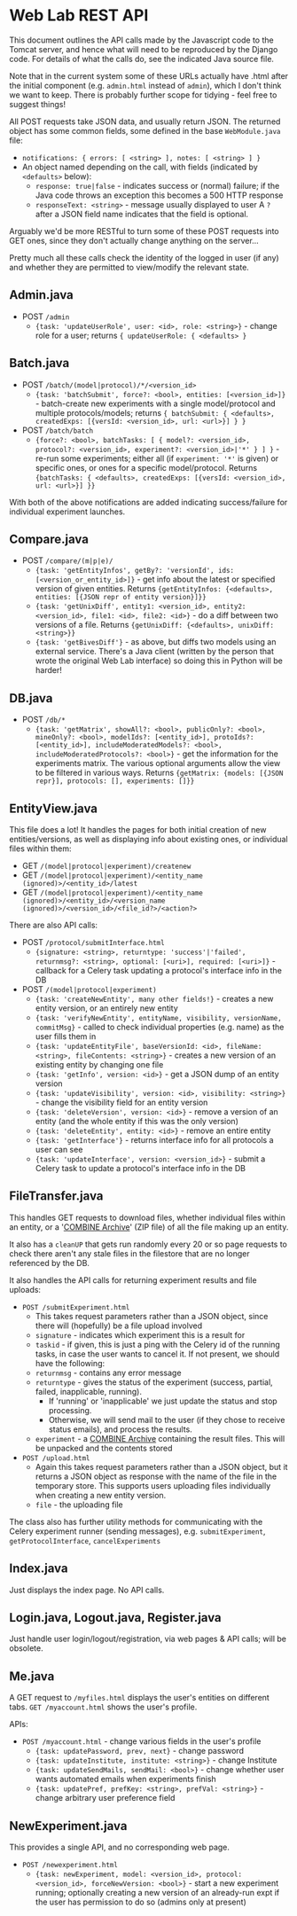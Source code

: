 # Web Lab REST API

This document outlines the API calls made by the Javascript code to the Tomcat server, and hence what will need to be reproduced by the Django code.
For details of what the calls do, see the indicated Java source file.

Note that in the current system some of these URLs actually have .html after the initial component (e.g. `admin.html` instead of `admin`), which I don't think we want to keep.
There is probably further scope for tidying - feel free to suggest things!

All POST requests take JSON data, and usually return JSON.
The returned object has some common fields, some defined in the base `WebModule.java` file:
* `notifications: { errors: [ <string> ], notes: [ <string> ] }`
* An object named depending on the call, with fields (indicated by `<defaults>` below):
    * `response: true|false` - indicates success or (normal) failure; if the Java code throws an exception this becomes a 500 HTTP response
    * `responseText: <string>` - message usually displayed to user
A `?` after a JSON field name indicates that the field is optional.

Arguably we'd be more RESTful to turn some of these POST requests into GET ones, since they don't actually change anything on the server...

Pretty much all these calls check the identity of the logged in user (if any) and whether they are permitted to view/modify the relevant state.

## Admin.java

* POST `/admin`
    * `{task: 'updateUserRole', user: <id>, role: <string>}` - change role for a user; returns `{ updateUserRole: { <defaults> }`

## Batch.java

* POST `/batch/(model|protocol)/*/<version_id>`
    * `{task: 'batchSubmit', force?: <bool>, entities: [<version_id>]}` - batch-create new experiments with a single model/protocol and multiple protocols/models; returns `{ batchSubmit: { <defaults>, createdExps: [{versId: <version_id>, url: <url>}] } }`
* POST `/batch/batch`
    * `{force?: <bool>, batchTasks: [ { model?: <version_id>, protocol?: <version_id>, experiment?: <version_id>|'*' } ] }` - re-run some experiments; either all (if `experiment: '*'` is given) or specific ones, or ones for a specific model/protocol. Returns `{batchTasks: { <defaults>, createdExps: [{versId: <version_id>, url: <url>}] }}`

With both of the above notifications are added indicating success/failure for individual experiment launches.

## Compare.java

* POST `/compare/(m|p|e)/`
    * `{task: 'getEntityInfos', getBy?: 'versionId', ids: [<version_or_entity_id>]}` - get info about the latest or specified version of given entities. Returns `{getEntityInfos: {<defaults>, entities: [{JSON repr of entity version}]}}`
    * `{task: 'getUnixDiff', entity1: <version_id>, entity2: <version_id>, file1: <id>, file2: <id>}` - do a diff between two versions of a file. Returns `{getUnixDiff: {<defaults>, unixDiff: <string>}}`
    * `{task: 'getBivesDiff'}` - as above, but diffs two models using an external service. There's a Java client (written by the person that wrote the original Web Lab interface) so doing this in Python will be harder!

## DB.java

* POST `/db/*`
    * `{task: 'getMatrix', showAll?: <bool>, publicOnly?: <bool>, mineOnly?: <bool>, modelIds?: [<entity_id>], protoIds?: [<entity_id>], includeModeratedModels?: <bool>, includeModeratedProtocols?: <bool>}` - get the information for the experiments matrix. The various optional arguments allow the view to be filtered in various ways. Returns `{getMatrix: {models: [{JSON repr}], protocols: [], experiments: []}}`

## EntityView.java

This file does a lot! It handles the pages for both initial creation of new entities/versions, as well as displaying info about existing ones, or individual files within them:
* GET `/(model|protocol|experiment)/createnew`
* GET `/(model|protocol|experiment)/<entity_name (ignored)>/<entity_id>/latest`
* GET `/(model|protocol|experiment)/<entity_name (ignored)>/<entity_id>/<version_name (ignored)>/<version_id>/<file_id?>/<action?>`

There are also API calls:
* POST `/protocol/submitInterface.html`
    * `{signature: <string>, returntype: 'success'|'failed', returnmsg?: <string>, optional: [<uri>], required: [<uri>]}` - callback for a Celery task updating a protocol's interface info in the DB
* POST `/(model|protocol|experiment)`
    * `{task: 'createNewEntity', many other fields!}` - creates a new entity version, or an entirely new entity
    * `{task: 'verifyNewEntity', entityName, visibility, versionName, commitMsg}` - called to check individual properties (e.g. name) as the user fills them in
    * `{task: 'updateEntityFile', baseVersionId: <id>, fileName: <string>, fileContents: <string>}` - creates a new version of an existing entity by changing one file
    * `{task: 'getInfo', version: <id>}` - get a JSON dump of an entity version
    * `{task: 'updateVisibility', version: <id>, visibility: <string>}` - change the visibility field for an entity version
    * `{task: 'deleteVersion', version: <id>}` - remove a version of an entity (and the whole entity if this was the only version)
    * `{task: 'deleteEntity', entity: <id>}` - remove an entire entity
    * `{task: 'getInterface'}` - returns interface info for all protocols a user can see
    * `{task: 'updateInterface', version: <version_id>}` - submit a Celery task to update a protocol's interface info in the DB

## FileTransfer.java

This handles GET requests to download files, whether individual files within an entity, or a '[COMBINE Archive](http://co.mbine.org/documents/archive)' (ZIP file) of all the file making up an entity.

It also has a `cleanUP` that gets run randomly every 20 or so page requests to check there aren't any stale files in the filestore that are no longer referenced by the DB.

It also handles the API calls for returning experiment results and file uploads:
* `POST /submitExperiment.html`
    * This takes request parameters rather than a JSON object, since there will (hopefully) be a file upload involved
    * `signature` - indicates which experiment this is a result for
    * `taskid` - if given, this is just a ping with the Celery id of the running tasks, in case the user wants to cancel it. If not present, we should have the following:
    * `returnmsg` - contains any error message
    * `returntype` - gives the status of the experiment (success, partial, failed, inapplicable, running).
        * If 'running' or 'inapplicable' we just update the status and stop processing.
        * Otherwise, we will send mail to the user (if they chose to receive status emails), and process the results.
    * `experiment` - a [COMBINE Archive](http://co.mbine.org/documents/archive) containing the result files. This will be unpacked and the contents stored
* `POST /upload.html`
    * Again this takes request parameters rather than a JSON object, but it returns a JSON object as response with the name of the file in the temporary store. This supports users uploading files individually when creating a new entity version.
    * `file` - the uploading file

The class also has further utility methods for communicating with the Celery experiment runner (sending messages), e.g. `submitExperiment`, `getProtocolInterface`, `cancelExperiments`

## Index.java

Just displays the index page. No API calls.

## Login.java, Logout.java, Register.java

Just handle user login/logout/registration, via web pages & API calls; will be obsolete.

## Me.java

A GET request to `/myfiles.html` displays the user's entities on different tabs. `GET /myaccount.html` shows the user's profile.

APIs:
* `POST /myaccount.html` - change various fields in the user's profile
    * `{task: updatePassword, prev, next}` - change password
    * `{task: updateInstitute, institute: <string>}` - change Institute
    * `{task: updateSendMails, sendMail: <bool>}` - change whether user wants automated emails when experiments finish
    * `{task: updatePref, prefKey: <string>, prefVal: <string>}` - change arbitrary user preference field

## NewExperiment.java

This provides a single API, and no corresponding web page.

* `POST /newexperiment.html`
    * `{task: newExperiment, model: <version_id>, protocol: <version_id>, forceNewVersion: <bool>}` - start a new experiment running; optionally creating a new version of an already-run expt if the user has permission to do so (admins only at present)
